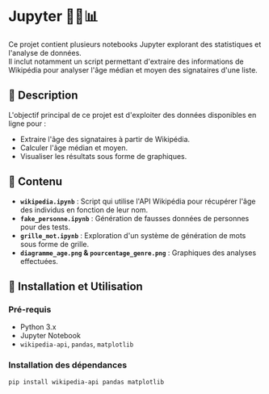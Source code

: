 # Jupyter 🧑‍💻📊

Ce projet contient plusieurs notebooks Jupyter explorant des statistiques et l'analyse de données.  
Il inclut notamment un script permettant d'extraire des informations de Wikipédia pour analyser l'âge médian et moyen des signataires d'une liste.

## 📌 Description

L'objectif principal de ce projet est d'exploiter des données disponibles en ligne pour :
- Extraire l'âge des signataires à partir de Wikipédia.
- Calculer l'âge médian et moyen.
- Visualiser les résultats sous forme de graphiques.

## 📂 Contenu

- **`wikipedia.ipynb`** : Script qui utilise l'API Wikipédia pour récupérer l'âge des individus en fonction de leur nom.
- **`fake_personne.ipynb`** : Génération de fausses données de personnes pour des tests.
- **`grille_mot.ipynb`** : Exploration d'un système de génération de mots sous forme de grille.
- **`diagramme_age.png` & `pourcentage_genre.png`** : Graphiques des analyses effectuées.

## 🚀 Installation et Utilisation

### Pré-requis
- Python 3.x
- Jupyter Notebook
- `wikipedia-api`, `pandas`, `matplotlib`

### Installation des dépendances
```bash
pip install wikipedia-api pandas matplotlib
